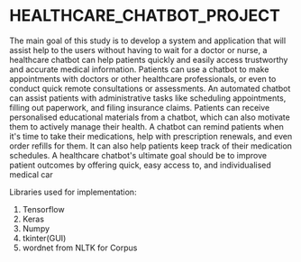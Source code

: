 # HEALTHCARE_CHATBOT_PROJECT

The main goal of this study is to develop a system and application that will assist help to the users without having to wait for a doctor or nurse, a healthcare chatbot can help patients quickly and easily access trustworthy and accurate medical information.
Patients can use a chatbot to make appointments with doctors or other healthcare professionals, or even to conduct quick remote consultations or assessments.
An automated chatbot can assist patients with administrative tasks like scheduling appointments, filling out paperwork, and filing insurance claims.
Patients can receive personalised educational materials from a chatbot, which can also motivate them to actively manage their health.
A chatbot can remind patients when it's time to take their medications, help with prescription renewals, and even order refills for them. It can also help patients keep track of their medication schedules.
A healthcare chatbot's ultimate goal should be to improve patient outcomes by offering quick, easy access to, and individualised medical car

Libraries used for implementation:
1) Tensorflow
 2) Keras 
 3) Numpy 
 4) tkinter(GUI) 
 5) wordnet from NLTK for Corpus 
